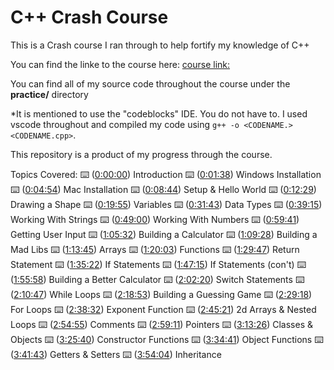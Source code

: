 # C++ Crash Course

This is a Crash course I ran through to help fortify my knowledge of C++

You can find the linke to the course here: [course link:](https://www.youtube.com/watch?v=vLnPwxZdW4Y)

You can find all of my source code throughout the course under the **practice/** directory

*It is mentioned to use the "codeblocks" IDE. You do not have to. I used vscode throughout and compiled my code using `g++ -o <CODENAME.> <CODENAME.cpp>`.

This repository is a product of my progress through the course.

Topics Covered:
⌨️ ([0:00:00](https://www.youtube.com/watch?v=vLnPwxZdW4Y&t=0s)) Introduction
⌨️ ([0:01:38](https://www.youtube.com/watch?v=vLnPwxZdW4Y&t=98s)) Windows Installation
⌨️ ([0:04:54](https://www.youtube.com/watch?v=vLnPwxZdW4Y&t=294s)) Mac Installation
⌨️ ([0:08:44](https://www.youtube.com/watch?v=vLnPwxZdW4Y&t=524s)) Setup & Hello World
⌨️ ([0:12:29](https://www.youtube.com/watch?v=vLnPwxZdW4Y&t=749s)) Drawing a Shape
⌨️ ([0:19:55](https://www.youtube.com/watch?v=vLnPwxZdW4Y&t=1195s)) Variables
⌨️ ([0:31:43](https://www.youtube.com/watch?v=vLnPwxZdW4Y&t=1903s)) Data Types
⌨️ ([0:39:15](https://www.youtube.com/watch?v=vLnPwxZdW4Y&t=2355s)) Working With Strings
⌨️ ([0:49:00](https://www.youtube.com/watch?v=vLnPwxZdW4Y&t=2940s)) Working With Numbers
⌨️ ([0:59:41](https://www.youtube.com/watch?v=vLnPwxZdW4Y&t=3581s)) Getting User Input
⌨️ ([1:05:32](https://www.youtube.com/watch?v=vLnPwxZdW4Y&t=3932s)) Building a Calculator
⌨️ ([1:09:28](https://www.youtube.com/watch?v=vLnPwxZdW4Y&t=4168s)) Building a Mad Libs
⌨️ ([1:13:45](https://www.youtube.com/watch?v=vLnPwxZdW4Y&t=4425s)) Arrays
⌨️ ([1:20:03](https://www.youtube.com/watch?v=vLnPwxZdW4Y&t=4803s)) Functions
⌨️ ([1:29:47](https://www.youtube.com/watch?v=vLnPwxZdW4Y&t=5387s)) Return Statement
⌨️ ([1:35:22](https://www.youtube.com/watch?v=vLnPwxZdW4Y&t=5722s)) If Statements
⌨️ ([1:47:15](https://www.youtube.com/watch?v=vLnPwxZdW4Y&t=6435s)) If Statements (con't)
⌨️ ([1:55:58](https://www.youtube.com/watch?v=vLnPwxZdW4Y&t=6958s)) Building a Better Calculator
⌨️ ([2:02:20](https://www.youtube.com/watch?v=vLnPwxZdW4Y&t=7340s)) Switch Statements
⌨️ ([2:10:47](https://www.youtube.com/watch?v=vLnPwxZdW4Y&t=7847s)) While Loops
⌨️ ([2:18:53](https://www.youtube.com/watch?v=vLnPwxZdW4Y&t=8333s)) Building a Guessing Game
⌨️ ([2:29:18](https://www.youtube.com/watch?v=vLnPwxZdW4Y&t=8958s)) For Loops
⌨️ ([2:38:32](https://www.youtube.com/watch?v=vLnPwxZdW4Y&t=9512s)) Exponent Function
⌨️ ([2:45:21](https://www.youtube.com/watch?v=vLnPwxZdW4Y&t=9921s)) 2d Arrays & Nested Loops
⌨️ ([2:54:55](https://www.youtube.com/watch?v=vLnPwxZdW4Y&t=10495s)) Comments
⌨️ ([2:59:11](https://www.youtube.com/watch?v=vLnPwxZdW4Y&t=10751s)) Pointers
⌨️ ([3:13:26](https://www.youtube.com/watch?v=vLnPwxZdW4Y&t=11606s)) Classes & Objects
⌨️ ([3:25:40](https://www.youtube.com/watch?v=vLnPwxZdW4Y&t=12340s)) Constructor Functions
⌨️ ([3:34:41](https://www.youtube.com/watch?v=vLnPwxZdW4Y&t=12881s)) Object Functions
⌨️ ([3:41:43](https://www.youtube.com/watch?v=vLnPwxZdW4Y&t=13303s)) Getters & Setters
⌨️ ([3:54:04](https://www.youtube.com/watch?v=vLnPwxZdW4Y&t=14044s)) Inheritance